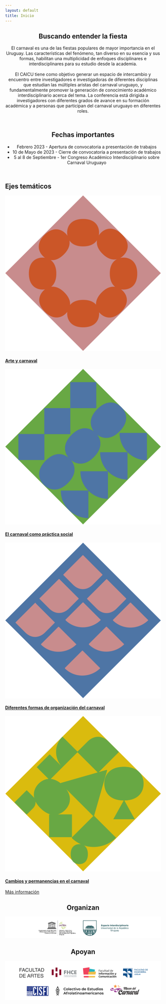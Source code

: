 ```yaml
---
layout: default
title: Inicio
---
```

<style>
/* section.box.special li {
  text-align: left;
} */
/* align "bajo la lupa" header to the left */
/* section.box.special h2 {
  text-align: left;
}
section.box.special p {
  text-align: left;
} */

</style>

<section class="box special" id="col_angosta">
	<header class="major">
		<!-- <h2> Pisan las tablas / al tablado / estudiando el tablado </h2> -->
		<h2>Buscando entender la fiesta</h2>
		<p>El carnaval es una de las fiestas populares de mayor importancia en el Uruguay. Las características del fenómeno, tan diverso en su esencia y sus formas, habilitan una multiplicidad de enfoques disciplinares e interdisciplinares para su estudio desde la academia.
		<br />
		<br />
		El CAICU tiene como objetivo generar un espacio de intercambio y encuentro entre investigadores e investigadoras de diferentes disciplinas que estudian las múltiples aristas del carnaval uruguayo, y fundamentalmente promover la generación de conocimiento académico interdisciplinario acerca del tema.
		La conferencia está dirigida a investigadores con diferentes grados de avance en su formación académica y a personas que participan del carnaval uruguayo en diferentes roles.
		</p>
	</header>
	<!-- <span class="image featured"><img src="images/pic01.jpg" alt="" /></span> -->
	<header class="major">
		<h2>Fechas importantes</h2>
		<div class="bullet-list-container" id="bullets-fechas">
			 <ul>
			  <li>Febrero 2023 - Apertura de convocatoria a presentación de trabajos</li>
			  <li>10 de Mayo de 2023 - Cierre de convocatoria a presentación de trabajos</li>
			  <li>5 al 8 de Septiembre - 1er Congreso Académico Interdisciplinario sobre Carnaval Uruguayo</li>
			</ul> 
		</div>
	</header>
</section>



<section class="box special features">
	<h2 id="titulo_ejes"> Ejes temáticos</h2>	
	<div class="features-row">
		<section class="eje_tematico"><a href="/sobre-el-congreso#ejes-tematicos">
			<!-- <span class="icon major fa-bolt accent2"></span> -->
			<img src="images/symb/ejes_1.png" alt="Eje 1">
			<h4>Arte y carnaval</h4>
			<!-- <p>Integer volutpat ante et accumsan commophasellus sed aliquam feugiat lorem aliquet ut enim rutrum phasellus iaculis accumsan dolore magna aliquam veroeros.</p> -->
		</a></section>
		<section class="eje_tematico"><a href="/sobre-el-congreso#ejes-tematicos">
			<img  src="images/symb/ejes_2.png" alt="Eje 2">
			<h4>El carnaval como práctica social</h4>
			<!-- <p>Integer volutpat ante et accumsan commophasellus sed aliquam feugiat lorem aliquet ut enim rutrum phasellus iaculis accumsan dolore magna aliquam veroeros.</p> -->
		</a></section>
		<section class="eje_tematico"><a href="/sobre-el-congreso#ejes-tematicos">
			<img src="images/symb/ejes_3.png" alt="Eje 3">
			<h4>Diferentes formas de organización del carnaval</h4>
			<!-- <p>Integer volutpat ante et accumsan commophasellus sed aliquam feugiat lorem aliquet ut enim rutrum phasellus iaculis accumsan dolore magna aliquam veroeros.</p> -->
		</a></section>
		<section class="eje_tematico"><a href="/sobre-el-congreso#ejes-tematicos">
			<img src="images/symb/ejes_4.png" alt="Eje 4">
			<h4>Cambios y permanencias en el carnaval</h4>
			<!-- <p></p> -->
		</a></section>
	</div>
	<a href="/sobre-el-congreso#ejes-tematicos" id="button_angosto" class="button alt">Más información</a>
</section>

<!-- logos de apoyos institucionales -->
<section class="box special">
	<header class="major">
		<h2 id="header_apoyan"> Organizan</h2>
		<!-- <p> -->
			<img class="logo_apoyos" src="images/apoyos/logos_organizan.png" alt="Logos de Organizadores del CAICU"> 
			<!-- <img class="logo_apoyo" src="images/apoyos/logo_EI.png" alt="Logo EI"> width="200" height="200"> -->
			<!-- <img class="logo_apoyo" src="images/logo/logo_neg.png" alt="Logo CAICU"> width="200" height="200"> -->
		<!-- </p> -->
		<h2 id="header_apoyan"> Apoyan</h2>
		<!-- <br /> -->
		<!-- <p> -->
			<img class="logo_apoyos" src="images/apoyos/logos_apoyos.png" alt="Logos de Apoyos al CAICU"> <!-- width="200" height="200"> -->
			<!-- <img class="logo_apoyo" src="images/apoyos/logo_FArtes.png" alt="Logo Facultad de Artes"> width="200" height="200"> -->
			<!-- <img class="logo_apoyo" src="images/apoyos/logo_FIng.PNG" alt="Logo Facultad de Ingenieria"> width="200" height="200"> -->
			<!-- <img class="logo_apoyo" src="images/apoyos/logo_FHCE.png" alt="Logo Facultad de Humanidades y Ciencias de la Educacion"> width="200" height="200"> -->
			<!-- <img class="logo_apoyo" src="images/apoyos/logo_FIC.png" alt="Logo Facultad de Informacion y Comunicacion"> width="200" height="200"> -->
			<!-- <img class="logo_apoyo" src="images/apoyos/logo_museo.jpg" alt="Logo Museo del Carnaval"> width="200" height="200"> -->
			<!-- <img class="logo_apoyo" padding="3em" src="images/apoyos/logo_CISFI.png" alt="Logo CISFI"> width="200" height="200"> -->
			<!-- <img class="logo_apoyo" src="images/logo/logo_neg.png" alt="Logo CAICU"> width="200" height="200"> -->
			<!-- <img class="logo_apoyo" src="images/logo/logo_neg.png" alt="Logo CAICU"> width="200" height="200"> -->
		<!-- </p> -->
	</header>
	<!-- <span class="image featured"><img src="images/pic01.jpg" alt="" /></span> -->
</section>













<!-- 
<div class="row">
	<div class="6u 12u(narrower)">

		<section class="box special">
			<span class="image featured"><img src="images/pic02.jpg" alt="" /></span>
			<h3>Sed lorem adipiscing</h3>
			<p>Integer volutpat ante et accumsan commophasellus sed aliquam feugiat lorem aliquet ut enim rutrum phasellus iaculis accumsan dolore magna aliquam veroeros.</p>
			<ul class="actions">
				<li><a href="#" class="button alt">Learn More</a></li>
			</ul>
		</section>

	</div>
	<div class="6u 12u(narrower)">

		<section class="box special">
			<span class="image featured"><img src="images/pic03.jpg" alt="" /></span>
			<h3>Accumsan integer</h3>
			<p>Integer volutpat ante et accumsan commophasellus sed aliquam feugiat lorem aliquet ut enim rutrum phasellus iaculis accumsan dolore magna aliquam veroeros.</p>
			<ul class="actions">
				<li><a href="#" class="button alt">Learn More</a></li>
			</ul>
		</section>

	</div>
</div> -->
